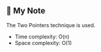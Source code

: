 ## 📝 My Note

The Two Pointers technique is used.

* Time complexity: O(n)
* Space complexity: O(1)
